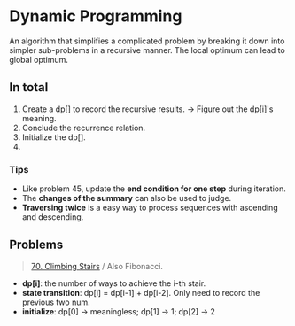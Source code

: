 # Dynamic Programming

An algorithm that simplifies a complicated problem by breaking it down into simpler sub-problems in a recursive manner. The local optimum can lead to global optimum.

## In total

1. Create a dp[] to record the recursive results. -> Figure out the dp[i]'s meaning.
2. Conclude the recurrence relation.
3. Initialize the dp[].
4. 

### Tips

- Like problem 45, update the **end condition for one step** during iteration.
- The **changes of the summary** can also be used to judge.
- **Traversing twice** is a easy way to process sequences with ascending and descending.

## Problems

> [70. Climbing Stairs](https://leetcode.com/problems/climbing-stairs/description/) / Also Fibonacci.

- **dp[i]**:  the number of ways to achieve the i-th stair.
- **state transition**: dp[i] = dp[i-1] + dp[i-2]. Only need to record the previous two num.
- **initialize**: dp[0] -> meaningless; dp[1] -> 1; dp[2] -> 2


